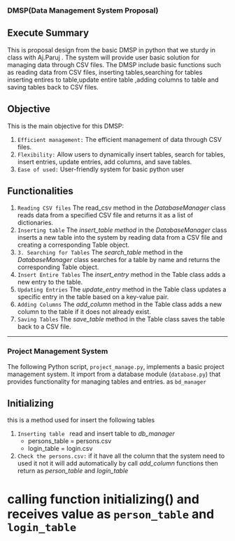 ### DMSP(Data Management System Proposal)
## Execute Summary
This is proposal design from the basic DMSP in python that we sturdy in class with Aj.Paruj . The system will provide user basic solution for
managing data through CSV files. The DMSP include basic functions such as reading data from CSV files, inserting tables,searching for tables 
inserting entires to table,update entire table ,adding columns to table and saving tables back to CSV files.

## Objective
This is the main objective for this DMSP:
1. `Efficient management:` The efficient management of data through CSV files.
2. `Flexibility:` Allow users to dynamically insert tables, search for tables, insert entries, update entries, add columns, and save tables.
3. `Ease of used:` User-friendly system for basic python user

## Functionalities
1. `Reading CSV files` The read_csv method in the *DatabaseManager* class reads data from a specified CSV file and returns it as a list of dictionaries.
2. `Inserting table` The *insert_table method* in the *DatabaseManager* class inserts a new table into the system by reading data from a CSV file and creating a corresponding Table object.
3. `3. Searching for Tables` The *search_table* method in the *DatabaseManager* class searches for a table by name and returns the corresponding Table object.
4. `Insert Entire Tables` The *insert_entry* method in the Table class adds a new entry to the table.
5. `Updating Entries`
The *update_entry* method in the Table class updates a specific entry in the table based on a key-value pair.
6. `Adding Columns`
The *add_column* method in the Table class adds a new column to the table if it does not already exist.
7. `Saving Tables`
The *save_table* method in the Table class saves the table back to a CSV file.

---

### Project Management System
The following Python script, `project_manage.py`, implements a basic project management system. It import from a database module (`database.py`) that provides functionality for managing tables and entries. as `bd_manager`

## Initializing
this is a method used for insert the following tables
1. `Inserting table ` read and insert table to *db_manager*
    * persons_table = persons.csv
    * login_table = login.csv
2. `Check the persons.csv:` if it have all the column that the system need to used it not it will add automatically by call *add_column* functions then return as *person_table* and *login_table*

# calling function initializing() and receives value as `person_table` and `login_table`

